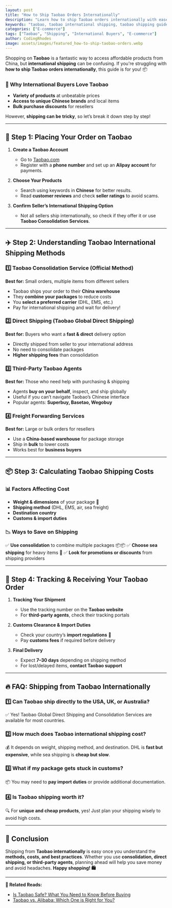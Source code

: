 ```yaml
---
layout: post
title: "How to Ship Taobao Orders Internationally"
description: "Learn how to ship Taobao orders internationally with ease. Step-by-step guide on shipping options, costs, and best practices for global buyers."
keywords: "taobao, taobao international shipping, taobao shipping guide, how to ship from taobao"
categories: ["E-commerce"]
tags: ["Taobao", "Shipping", "International Buyers", "E-commerce"]
author: CodingRhodes
image: assets/images/featured_how-to-ship-taobao-orders.webp
---
```


Shopping on **Taobao** is a fantastic way to access affordable products from China, but **international shipping** can be confusing. If you're struggling with **how to ship Taobao orders internationally**, this guide is for you! 📦

### 📌 Why International Buyers Love Taobao
- **Variety of products** at unbeatable prices
- **Access to unique Chinese brands** and local items
- **Bulk purchase discounts** for resellers

However, **shipping can be tricky**, so let’s break it down step by step!

---

## 🛒 Step 1: Placing Your Order on Taobao

1. **Create a Taobao Account**
   - Go to [Taobao.com](https://www.taobao.com/)
   - Register with a **phone number** and set up an **Alipay account** for payments.

2. **Choose Your Products**
   - Search using keywords in **Chinese** for better results.
   - Read **customer reviews** and check **seller ratings** to avoid scams.

3. **Confirm Seller’s International Shipping Option**
   - Not all sellers ship internationally, so check if they offer it or use **Taobao Consolidation Services**.

---

## ✈️ Step 2: Understanding Taobao International Shipping Methods

### 1️⃣ **Taobao Consolidation Service (Official Method)**
**Best for:** Small orders, multiple items from different sellers

- Taobao ships your order to their **China warehouse**
- They **combine your packages** to reduce costs
- You **select a preferred carrier** (DHL, EMS, etc.)
- Pay for international shipping and wait for delivery!

### 2️⃣ **Direct Shipping (Taobao Global Direct Shipping)**
**Best for:** Buyers who want a **fast & direct** delivery option

- Directly shipped from seller to your international address
- No need to consolidate packages
- **Higher shipping fees** than consolidation

### 3️⃣ **Third-Party Taobao Agents**
**Best for:** Those who need help with purchasing & shipping

- Agents **buy on your behalf**, inspect, and ship globally
- Useful if you can’t navigate Taobao’s Chinese interface
- Popular agents: **Superbuy, Basetao, Wegobuy**

### 4️⃣ **Freight Forwarding Services**
**Best for:** Large or bulk orders for resellers

- Use a **China-based warehouse** for package storage
- Ship in **bulk** to lower costs
- Works best for **business buyers**

---

<script async src="https://pagead2.googlesyndication.com/pagead/js/adsbygoogle.js?client=ca-pub-2784742237479601"
     crossorigin="anonymous"></script>
<!-- Ads Homepage below top article -->
<ins class="adsbygoogle"
     style="display:block"
     data-ad-client="ca-pub-2784742237479601"
     data-ad-slot="3760872290"
     data-ad-format="auto"
     data-full-width-responsive="true"></ins>
<script>
     (adsbygoogle = window.adsbygoogle || []).push({});
</script>


## 📦 Step 3: Calculating Taobao Shipping Costs

### 📊 Factors Affecting Cost
- **Weight & dimensions** of your package 📏
- **Shipping method** (DHL, EMS, air, sea freight)
- **Destination country**
- **Customs & import duties**

### 📉 Ways to Save on Shipping
✅ **Use consolidation** to combine multiple packages 📦📦
✅ **Choose sea shipping** for heavy items 🌊
✅ **Look for promotions or discounts** from shipping providers

---

## 🚚 Step 4: Tracking & Receiving Your Taobao Order

1. **Tracking Your Shipment**
   - Use the tracking number on the **Taobao website**
   - For **third-party agents**, check their tracking portals

2. **Customs Clearance & Import Duties**
   - Check your country’s **import regulations** 📜
   - Pay **customs fees** if required before delivery

3. **Final Delivery**
   - Expect **7–30 days** depending on shipping method
   - For lost/delayed items, **contact Taobao support**

---

## 🔥 FAQ: Shipping from Taobao Internationally

### 1️⃣ Can Taobao ship directly to the USA, UK, or Australia?
✅ Yes! Taobao Global Direct Shipping and Consolidation Services are available for most countries.

### 2️⃣ How much does Taobao international shipping cost?
💰 It depends on weight, shipping method, and destination. DHL is **fast but expensive**, while sea shipping is **cheap but slow**.

### 3️⃣ What if my package gets stuck in customs?
📦 You may need to **pay import duties** or provide additional documentation.

### 4️⃣ Is Taobao shipping worth it?
🔍 For **unique and cheap products**, yes! Just plan your shipping wisely to avoid high costs.

---

## 🎯 Conclusion
Shipping from **Taobao internationally** is easy once you understand the **methods, costs, and best practices**. Whether you use **consolidation, direct shipping, or third-party agents**, planning ahead will help you save money and avoid headaches. **Happy shopping! 🛍️**

---

**🔗 Related Reads:**
- [Is Taobao Safe? What You Need to Know Before Buying](#)
- [Taobao vs. Alibaba: Which One is Right for You?](#)

